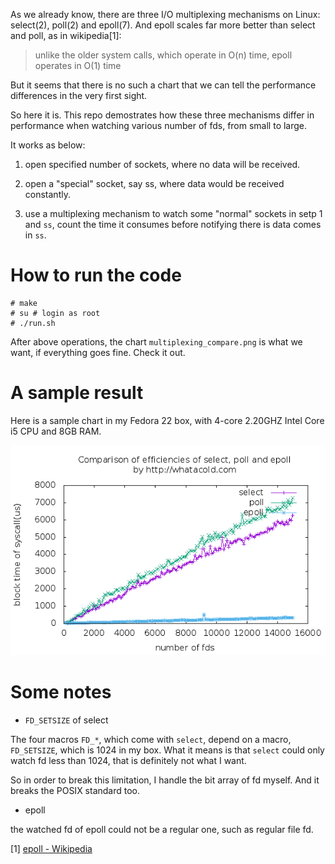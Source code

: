 As we already know, there are three I/O multiplexing mechanisms on Linux: select(2), poll(2) and epoll(7).
And epoll scales far more better than select and poll, as in wikipedia[1]:

> unlike the older system calls, which operate in O(n) time, epoll operates in O(1) time

But it seems that there is no such a chart that we can tell
the performance differences in the very first sight.

So here it is.
This repo demostrates how these three mechanisms differ in performance
when watching various number of fds, from small to large.

It works as below:

1. open specified number of sockets, where no data will be received.

1. open a "special" socket, say ss, where data would be received constantly.

1. use a multiplexing mechanism to watch some "normal" sockets in setp 1 and `ss`,
count the time it consumes before notifying there is data comes in `ss`.

# How to run the code

    # make
    # su # login as root
    # ./run.sh

After above operations, the chart `multiplexing_compare.png` is what we want,
if everything goes fine. Check it out.

# A sample result

Here is a sample chart in my Fedora 22 box, with 4-core 2.20GHZ Intel Core i5 CPU and 8GB RAM.

![performance difference of Linux I/O multiplexing](multiplexing_compare.png)

# Some notes

* `FD_SETSIZE` of select

The four macros `FD_*`, which come with `select`, depend on a macro, `FD_SETSIZE`,
which is 1024 in my box. What it means is that `select` could only watch fd less than 1024,
that is definitely not what I want.

So in order to break this limitation, I handle the bit array of fd myself.
And it breaks the POSIX standard too.

* epoll

the watched fd of epoll could not be a regular one, such as regular file fd.

[1] [epoll - Wikipedia](https://en.wikipedia.org/wiki/Epoll)
